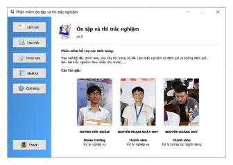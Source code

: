 ![Giao diện giới thiệu](https://github.com/huyitus/pm-trac-nghiem/blob/main/GioiThieu.png?raw=true)
